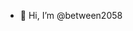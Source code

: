 - 👋 Hi, I’m @between2058


<!---
between2058/between2058 is a ✨ special ✨ repository because its `README.md` (this file) appears on your GitHub profile.
You can click the Preview link to take a look at your changes.
--->
